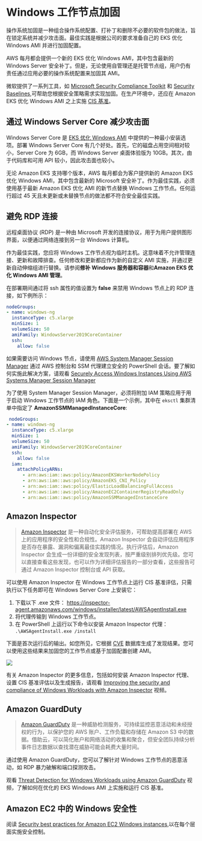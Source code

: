 # Windows 工作节点加固

操作系统加固是一种组合操作系统配置、打补丁和删除不必要的软件包的做法，旨在锁定系统并减少攻击面。最佳实践是根据公司的要求准备自己的 EKS 优化 Windows AMI 并进行加固配置。

AWS 每月都会提供一个新的 EKS 优化 Windows AMI，其中包含最新的 Windows Server 安全补丁。但是，无论使用自管理还是托管节点组，用户仍有责任通过应用必要的操作系统配置来加固其 AMI。

微软提供了一系列工具，如 [Microsoft Security Compliance Toolkit](https://www.microsoft.com/en-us/download/details.aspx?id=55319) 和 [Security Baselines](https://docs.microsoft.com/en-us/windows/security/threat-protection/windows-security-baselines),可帮助您根据安全策略需求实现加固。在生产环境中，还应在 Amazon EKS 优化 Windows AMI 之上实施 [CIS 基准](https://learn.cisecurity.org/benchmarks?_gl=1*eoog69*_ga*MTgzOTM2NDE0My4xNzA0NDgwNTcy*_ga_3FW1B1JC98*MTcwNDQ4MDU3MS4xLjAuMTcwNDQ4MDU3MS4wLjAuMA..*_ga_N70Z2MKMD7*MTcwNDQ4MDU3MS4xLjAuMTcwNDQ4MDU3MS42MC4wLjA.)。

## 通过 Windows Server Core 减少攻击面

Windows Server Core 是 [EKS 优化 Windows AMI](https://docs.aws.amazon.com/eks/latest/userguide/eks-optimized-windows-ami.html) 中提供的一种最小安装选项。部署 Windows Server Core 有几个好处。首先，它的磁盘占用空间相对较小，Server Core 为 6GB，而 Windows Server 桌面体验版为 10GB。其次，由于代码库和可用 API 较小，因此攻击面也较小。

无论 Amazon EKS 支持哪个版本，AWS 每月都会为客户提供新的 Amazon EKS 优化 Windows AMI，其中包含最新的 Microsoft 安全补丁。作为最佳实践，必须使用基于最新 Amazon EKS 优化 AMI 的新节点替换 Windows 工作节点。任何运行超过 45 天且未更新或未替换节点的做法都不符合安全最佳实践。

## 避免 RDP 连接

远程桌面协议 (RDP) 是一种由 Microsoft 开发的连接协议，用于为用户提供图形界面，以便通过网络连接到另一台 Windows 计算机。

作为最佳实践，您应将 Windows 工作节点视为临时主机。这意味着不允许管理连接、更新和故障排查。任何修改和更新都应作为新的自定义 AMI 实施，并通过更新自动伸缩组进行替换。请参阅**修补 Windows 服务器和容器**和**Amazon EKS 优化 Windows AMI 管理**。

在部署期间通过将 ssh 属性的值设置为 **false** 来禁用 Windows 节点上的 RDP 连接，如下例所示：

```yaml
nodeGroups:
- name: windows-ng
  instanceType: c5.xlarge
  minSize: 1
  volumeSize: 50
  amiFamily: WindowsServer2019CoreContainer
  ssh:
    allow: false
```

如果需要访问 Windows 节点，请使用 [AWS System Manager Session Manager](https://docs.aws.amazon.com/systems-manager/latest/userguide/session-manager.html) 通过 AWS 控制台和 SSM 代理建立安全的 PowerShell 会话。要了解如何实施此解决方案，请观看 [Securely Access Windows Instances Using AWS Systems Manager Session Manager](https://www.youtube.com/watch?v=nt6NTWQ-h6o)

为了使用 System Manager Session Manager，必须将附加 IAM 策略应用于用于启动 Windows 工作节点的 IAM 角色。下面是一个示例，其中在 `eksctl` 集群清单中指定了 **AmazonSSMManagedInstanceCore**:

```yaml
 nodeGroups:
- name: windows-ng
  instanceType: c5.xlarge
  minSize: 1
  volumeSize: 50
  amiFamily: WindowsServer2019CoreContainer
  ssh:
    allow: false
  iam:
    attachPolicyARNs:
      - arn:aws:iam::aws:policy/AmazonEKSWorkerNodePolicy
      - arn:aws:iam::aws:policy/AmazonEKS_CNI_Policy
      - arn:aws:iam::aws:policy/ElasticLoadBalancingFullAccess
      - arn:aws:iam::aws:policy/AmazonEC2ContainerRegistryReadOnly
      - arn:aws:iam::aws:policy/AmazonSSMManagedInstanceCore
```

## Amazon Inspector
> [Amazon Inspector](https://aws.amazon.com/inspector/) 是一种自动化安全评估服务，可帮助提高部署在 AWS 上的应用程序的安全性和合规性。Amazon Inspector 会自动评估应用程序是否存在暴露、漏洞和偏离最佳实践的情况。执行评估后，Amazon Inspector 会生成一份详细的安全发现列表，按严重级别排列优先级。您可以直接查看这些发现，也可以作为详细评估报告的一部分查看，这些报告可通过 Amazon Inspector 控制台或 API 获取。

可以使用 Amazon Inspector 在 Windows 工作节点上运行 CIS 基准评估，只需执行以下任务即可在 Windows Server Core 上安装它：

1. 下载以下 .exe 文件：
https://inspector-agent.amazonaws.com/windows/installer/latest/AWSAgentInstall.exe
2. 将代理传输到 Windows 工作节点。
3. 在 PowerShell 上运行以下命令以安装 Amazon Inspector 代理： `.\AWSAgentInstall.exe /install`

下面是首次运行后的输出。如您所见，它根据 [CVE](https://cve.mitre.org/) 数据库生成了发现结果。您可以使用这些结果来加固您的工作节点或基于加固配置创建 AMI。

![](./images/inspector-agent.png)

有关 Amazon Inspector 的更多信息，包括如何安装 Amazon Inspector 代理、设置 CIS 基准评估以及生成报告，请观看 [Improving the security and compliance of Windows Workloads with Amazon Inspector](https://www.youtube.com/watch?v=nIcwiJ85EKU) 视频。

## Amazon GuardDuty
> [Amazon GuardDuty](https://aws.amazon.com/guardduty/) 是一种威胁检测服务，可持续监控恶意活动和未经授权的行为，以保护您的 AWS 账户、工作负载和存储在 Amazon S3 中的数据。借助云，可以简化账户和网络活动的收集和聚合，但安全团队持续分析事件日志数据以查找潜在威胁可能会耗费大量时间。

通过使用 Amazon GuardDuty，您可以了解针对 Windows 工作节点的恶意活动，如 RDP 暴力破解和端口探测攻击。

观看 [Threat Detection for Windows Workloads using Amazon GuardDuty](https://www.youtube.com/watch?v=ozEML585apQ) 视频，了解如何在优化的 EKS Windows AMI 上实施和运行 CIS 基准。

## Amazon EC2 中的 Windows 安全性
阅读 [Security best practices for Amazon EC2 Windows instances](https://docs.aws.amazon.com/AWSEC2/latest/WindowsGuide/ec2-security.html),以在每个层面实施安全控制。